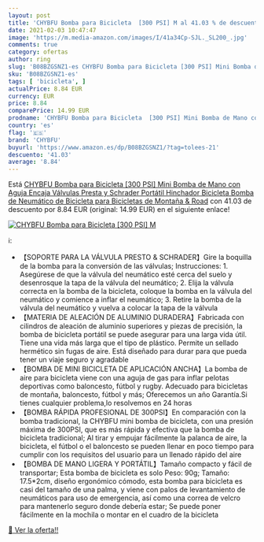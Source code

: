 ```yaml
---
layout: post
title: 'CHYBFU Bomba para Bicicleta  [300 PSI] M al 41.03 % de descuento'
date: 2021-02-03 10:47:47
image: 'https://m.media-amazon.com/images/I/41a34Cp-SJL._SL200_.jpg'
comments: true
category: ofertas
author: ring
slug: 'B08BZGSNZ1-es CHYBFU Bomba para Bicicleta [300 PSI] Mini Bomba de Mano...'
sku: 'B08BZGSNZ1-es'
tags: [ 'bicicleta', ]
actualPrice: 8.84 EUR
currency: EUR
price: 8.84
comparePrice: 14.99 EUR
prodname: 'CHYBFU Bomba para Bicicleta  [300 PSI] Mini Bomba de Mano con Aguja Encaja Válvulas Presta y Schrader  Portátil Hinchador Bicicleta  Bomba de Neumático de Bicicleta para Bicicletas de Montaña & Road'
country: 'es'
flag: '🇪🇸'
brand: 'CHYBFU'
buyurl: 'https://www.amazon.es/dp/B08BZGSNZ1/?tag=tolees-21'
descuento: '41.03'
average: '8.84'
---
```


Está [CHYBFU Bomba para Bicicleta  [300 PSI] Mini Bomba de Mano con Aguja Encaja Válvulas Presta y Schrader  Portátil Hinchador Bicicleta  Bomba de Neumático de Bicicleta para Bicicletas de Montaña & Road](https://www.amazon.es/dp/B08BZGSNZ1/?tag=tolees-21) con 41.03 de descuento por 8.84 EUR (original: 14.99 EUR) en el siguiente enlace!

[![CHYBFU Bomba para Bicicleta  [300 PSI] M](https://m.media-amazon.com/images/I/41a34Cp-SJL._SL200_.jpg)](https://www.amazon.es/dp/B08BZGSNZ1/?tag=tolees-21)

ℹ️:

- 【SOPORTE PARA LA VÁLVULA PRESTO & SCHRADER】Gire la boquilla de la bomba para la conversión de las válvulas; Instrucciones: 1. Asegúrese de que la válvula del neumático esté cerca del suelo y desenrosque la tapa de la válvula del neumático; 2. Elija la válvula correcta en la bomba de la bicicleta, coloque la bomba en la válvula del neumático y comience a inflar el neumático; 3. Retire la bomba de la válvula del neumático y vuelva a colocar la tapa de la válvula
- 【MATERIA DE ALEACIÓN DE ALUMINIO DURADERA】Fabricada con cilindros de aleación de aluminio superiores y piezas de precisión, la bomba de bicicleta portátil se puede asegurar para una larga vida útil. Tiene una vida más larga que el tipo de plástico. Permite un sellado hermético sin fugas de aire. Está diseñado para durar para que pueda tener un viaje seguro y agradable
- 【BOMBA DE MINI BICICLETA DE APLICACIÓN ANCHA】La bomba de aire para bicicleta viene con una aguja de gas para inflar pelotas deportivas como baloncesto, fútbol y rugby. Adecuado para bicicletas de montaña, baloncesto, fútbol y más; Oferecemos un año Garantía.Si tienes cualquier problema,lo resolvemos en 24 horas
- 【BOMBA RÁPIDA PROFESIONAL DE 300PSI】En comparación con la bomba tradicional, la CHYBFU mini bomba de bicicleta, con una presión máxima de 300PSI, que es más rápida y efectiva que la bomba de bicicleta tradicional; Al tirar y empujar fácilmente la palanca de aire, la bicicleta, el fútbol o el baloncesto se pueden llenar en poco tiempo para cumplir con los requisitos del usuario para un llenado rápido del aire
- 【BOMBA DE MANO LIGERA Y PORTÁTIL】Tamaño compacto y fácil de transportar; Esta bomba de bicicleta es solo Peso: 90g; Tamaño: 17.5*2cm, diseño ergonómico cómodo, esta bomba para bicicleta es casi del tamaño de una palma, y viene con palos de levantamiento de neumáticos para uso de emergencia, así como una correa de velcro para mantenerlo seguro donde debería estar; Se puede poner fácilmente en la mochila o montar en el cuadro de la bicicleta

[🛒 Ver la oferta!!](https://www.amazon.es/dp/B08BZGSNZ1/?tag=tolees-21)
